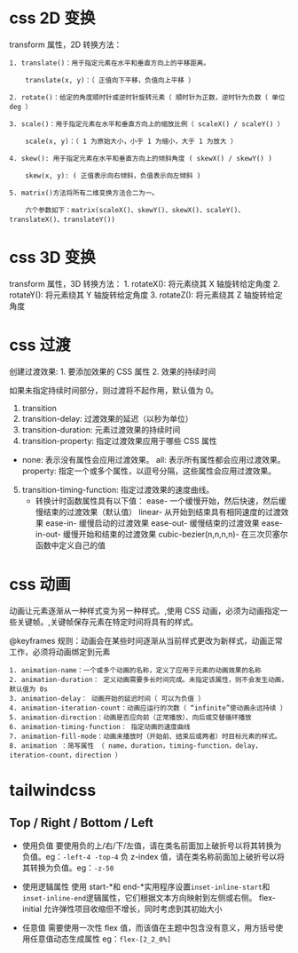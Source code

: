 # css 2D 变换

transform 属性，2D 转换方法：

    1. translate()：用于指定元素在水平和垂直方向上的平移距离。

        translate(x, y)：（ 正值向下平移，负值向上平移 ）

    2. rotate()：给定的角度顺时针或逆时针旋转元素（ 顺时针为正数，逆时针为负数（ 单位 deg ）

    3. scale()：用于指定元素在水平和垂直方向上的缩放比例（ scaleX() / scaleY() ）

        scale(x, y)：（ 1 为原始大小，小于 1 为缩小，大于 1 为放大 ）

    4. skew(): 用于指定元素在水平和垂直方向上的倾斜角度 ( skewX() / skewY() )

        skew(x, y): ( 正值表示向右倾斜，负值表示向左倾斜 )

    5. matrix()方法将所有二维变换方法合二为一。

        六个参数如下：matrix(scaleX()、skewY()、skewX()、scaleY()、translateX()、translateY())

# css 3D 变换

transform 属性，3D 转换方法：
    1. rotateX(): 将元素绕其 X 轴旋转给定角度
    2. rotateY(): 将元素绕其 Y 轴旋转给定角度
    3. rotateZ(): 将元素绕其 Z 轴旋转给定角度

# css 过渡

创建过渡效果: 1. 要添加效果的 CSS 属性 2. 效果的持续时间   

如果未指定持续时间部分，则过渡将不起作用，默认值为 0。   

1. transition   
2. transition-delay: 过渡效果的延迟（以秒为单位）   
3. transition-duration: 元素过渡效果的持续时间   
4. transition-property: 指定过渡效果应用于哪些 CSS 属性   

-   none: 表示没有属性会应用过渡效果。
    all: 表示所有属性都会应用过渡效果。
    property: 指定一个或多个属性，以逗号分隔，这些属性会应用过渡效果。

5. transition-timing-function: 指定过渡效果的速度曲线。
    - 转换计时函数属性具有以下值：
      ease- 一个缓慢开始，然后快速，然后缓慢结束的过渡效果（默认值）
      linear- 从开始到结束具有相同速度的过渡效果
      ease-in- 缓慢启动的过渡效果
      ease-out- 缓慢结束的过渡效果
      ease-in-out- 缓慢开始和结束的过渡效果
      cubic-bezier(n,n,n,n)- 在三次贝塞尔函数中定义自己的值

# css 动画

动画让元素逐渐从一种样式变为另一种样式。,使用 CSS 动画，必须为动画指定一些关键帧。,关键帧保存元素在特定时间将具有的样式。

   @keyframes 规则：动画会在某些时间逐渐从当前样式更改为新样式，动画正常工作，必须将动画绑定到元素

    1. animation-name：一个或多个动画的名称，定义了应用于元素的动画效果的名称
    2. animation-duration： 定义动画需要多长时间完成。未指定该属性，则不会发生动画，默认值为 0s
    3. animation-delay： 动画开始的延迟时间（ 可以为负值 ）
    4. animation-iteration-count：动画应运行的次数（ “infinite”使动画永远持续 ）
    5. animation-direction：动画是否应向前（正常播放）、向后或交替循环播放
    6. animation-timing-function： 指定动画的速度曲线
    7. animation-fill-mode：动画未播放时（开始前、结束后或两者）时目标元素的样式。
    8. animation ：简写属性 （ name，duration，timing-function，delay，iteration-count，direction ）

# tailwindcss

## Top / Right / Bottom / Left

-   使用负值
    要使用负的上/右/下/左值，请在类名前面加上破折号以将其转换为负值。eg：`-left-4 -top-4`
    负 z-index 值，请在类名称前面加上破折号以将其转换为负值。eg：`-z-50`
-   使用逻辑属性
    使用 start-*和 end-*实用程序设置`inset-inline-start`和 `inset-inline-end`逻辑属性，它们根据文本方向映射到左侧或右侧。
    flex-initial 允许弹性项目收缩但不增长，同时考虑到其初始大小

-   任意值
    需要使用一次性 flex 值，而该值在主题中包含没有意义，用方括号使用任意值动态生成属性 eg：`flex-[2_2_0%]`
